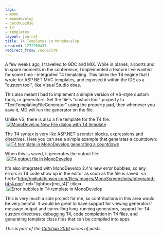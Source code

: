 ```yaml
---
tags:
- mono
- monodevelop
- catchup2010
- t4
- templates
layout: journal
title: T4 Templates in MonoDevelop
created: 1272900437
redirect_from: /node/179
---
```

A few weeks ago, I travelled to GDC and MIX. While in planes, airports and in spare moments in the conference, I implemented a feature I've wanted for some time - integrated T4 templating. This takes the T4 engine that I wrote for ASP.NET MVC templates, and exposed it within the IDE as a "custom tool", like Visual Studio does.<!--break-->

This also meant I had to implement a simple version of VS-style custom tools, or generators. Set the file's "custom tool" property to "TextTemplatingFileGenerator" using the property pad, then whenever you save it, MD will run the generator on the file.

Unlike VS, there is also a file template for the T4 file:
<a href="http://mjhutchinson.com/files/images/MonoScreenshots/integrated-t4-1.png" rel="lightbox[md_t4]" title="MonoDevelop New File dialog with T4 template "><img src="http://mjhutchinson.com/files/images/MonoScreenshots/integrated-t4-1-t.png" alt="MonoDevelop New File dialog with T4 template" style="max-width:98%; display:block;margin-left:auto;margin-right:auto;" /></a>

The T4 syntax is very like ASP.NET's render blocks, expressions and directives. Here you can see a simple example that generates a countdown:
<a href="http://mjhutchinson.com/files/images/MonoScreenshots/integrated-t4-2.png" rel="lightbox[md_t4]" title="T4 template in MonoDevelop generating a countdown"><img src="http://mjhutchinson.com/files/images/MonoScreenshots/integrated-t4-2-t.png" alt="T4 template in MonoDevelop generating a countdown" style="max-width:98%; display:block;margin-left:auto;margin-right:auto;" /></a>

When this is saved, it generates the output file:
<a href="http://mjhutchinson.com/files/images/MonoScreenshots/integrated-t4-3.png" rel="lightbox[md_t4]" title="T4 output file in MonoDevelop"><img src="http://mjhutchinson.com/files/images/MonoScreenshots/integrated-t4-3-t.png" alt="T4 output file in MonoDevelop" style="max-width:98%; display:block;margin-left:auto;margin-right:auto;" /></a>

It's also integrated with MonoDevelop 2.4's new error bubbles, so any errors in T4 code show up in the editor as soon as the file is saved:
<a href="http://mjhutchinson.com/files/images/MonoScreenshots/integrated-t4-4.png" rel="lightbox[md_t4]" title=><img src="http://mjhutchinson.com/files/images/MonoScreenshots/integrated-t4-4-t.png" alt="Error bubbles in T4 template in MonoDevelop" style="max-width:98%; display:block;margin-left:auto;margin-right:auto;" /></a>

This is very much a side project for me, so contributions in this area would be very helpful. It would be great to have support for viewing generators' message output and cancelling long-running generators, support for T4 custom directives, debugging T4, code completion in T4 files, and generating template class files that can be compiled into apps. 

<em>This is part of the <a href="http://mjhutchinson.com/tags/catchup2010">Catchup 2010</a> series of posts</a></em>.
